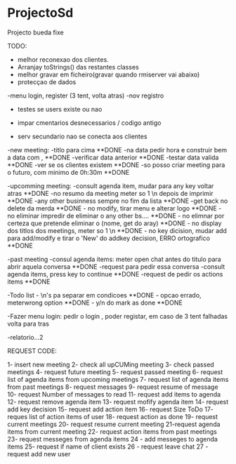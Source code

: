 ProjectoSd
==========

Projecto bueda fixe


TODO:

- melhor reconexao dos clientes.
- Arranjay toStrings() das restantes classes
- melhor gravar em ficheiro(gravar quando rmiserver vai abaixo)
- protecçao de dados

-menu login, register (3 tent, volta atras)
-nov registro
- testes se users existe ou nao
- impar cmentarios desnecessarios / codigo antigo

- serv secundario nao se conecta aos clientes

-new meeting:       -titlo para cima  **DONE
                    -na data pedir hora e construir bem a data com , **DONE
                    -verificar data anterior **DONE
                    -testar data valida **DONE
                    -ver se os clientes existem **DONE
                    -so posso criar meeting para o futuro, com minimo de 0h:30m **DONE
                    
-upcomming meeting: -consult agenda item, mudar para any key voltar atras **DONE
                    -no resumo da meeting meter so 1 \n depois de imprimir **DONE
                    -any other businness sempre no fim da lista **DONE
                    -get back no delete da merda **DONE
                    - no modify, tirar menu e alterar logo **DONE
                    - no eliminar impredir de eliminar o any other bs.... **DONE
                    - no elimnar por certeza que pretende eliminar o (nome, get do aray) **DONE
                    - no display dos titlos dos meetings, meter so 1 \n **DONE
                    - no key dicision, mudar add para add/modify e tirar
                        o 'New' do addkey decision, ERRO ortografico **DONE

-past meeting       -consul agenda items: meter open chat antes do titulo para abrir aquela conversa **DONE
                    -request para pedir essa conversa
                    -consult agenda items, press key to continue **DONE
                    -request de pedir os actions items **DONE

-Todo list          - \n's pa separar em condicoes **DONE
                    - opcao errado, meterwrong option **DONE
                    - y/n do mark as done **DONE

-Fazer menu login: pedir o login , poder registar, em  caso de 3 tent falhadas volta para tras

-relatorio...2





REQUEST CODE:


1- insert new meeting
2- check all upCUMing meeting
3- check passed meetings
4- request future meeting
5- request passed meeting
6- request list of agenda items from upcoming meetings
7- request list of agenda items from past meetings
8- request messages
9- request resume of message
10- request Number of messages to read
11- request add items to agenda
12- request remove agenda item
13- request mofify agenda item
14- request add key decision
15- request add action item
16- request Size ToDo
17- reques list of action items of user
18- request action as done
19- request current meetings
20- request resume current meeting
21-request agenda items from current meeting
22- request action items from past meetings
23- request messeges from agenda items
24 - add messeges to agenda items
25- request if name of client exists
26 - request leave chat
27 - request add new user